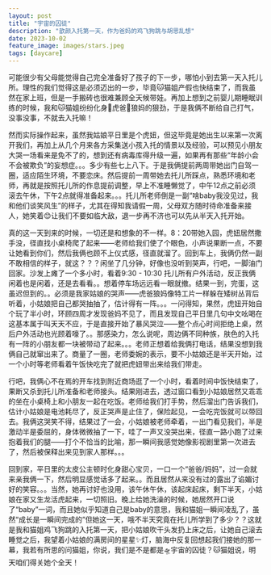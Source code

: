 ```yaml
---
layout: post
title: "宇宙的囚徒"
description: "歆颜入托第一天，作为爸妈的鸡飞狗跳与胡思乱想"
date: 2023-10-02
feature_image: images/stars.jpeg
tags: [daycare]
---
```


可能很少有父母能觉得自己完全准备好了孩子的下一步，哪怕小到去第一天入托儿所。理性的我们觉得这是必须迈出的一步，毕竟🐱猫姐产假也快结束了，而我虽然在家上班，但是一手搬砖也很难兼顾全天候带娃。再加上想到之前婴儿期睡眠训练的时候，我和🐱猫姐纷纷化身🐯虎爸🐺狼妈的狠劲，于是我俩不断给自己打气，没事没事，不就去入托嘛！

然而实际操作起来，虽然我姑娘平日里是个虎妞，但这毕竟是她出生以来第一次离开我们，再加上从几个月来各方采集送小孩入托的情景以及经验，可以预见小朋友大哭一场看来是免不了的，想到还有病毒库得升级一遍，如果再有那些“年龄小会不会被欺负”的妄想症。。。多少有些七上八下。于是我俩提前两周带她出门自驾一圈，适应陌生环境，不要恋床。然后提前一周带她去托儿所踩点，熟悉环境和老师，再就是按照托儿所的作息提前调整，早上不准睡懒觉了，中午12点之前必须滚去午休，下午2点就得准备起来。。。托儿所老师倒是一副“啥baby我没见过，我和他们谈笑风生”的样子，尤其在得知我请假一周，父母双方随时待命准备来接人，她笑着😊让我们不要如临大敌，退一步再不济也可以先从半天入托开始。

真的这一天到来的时候，一切还是和想象的不一样。8：20带她入园，虎妞居然撒手没，径直找小桌椅爬了起来——老师给我们使了个眼色，小声说果断一点，不要让她看到你们，然后我俩也顾不上仪式感，径直就溜了。回到车上，我俩仍然一副不敢相信的样子，就这？？？闲坐了几分钟，好像也没听到哭声，行吧，一脚油门回家。沙发上瘫了一个多小时，看着9:30 - 10:30 托儿所有户外活动，反正我俩闲着也是闲着，还是去看看。。想着停车场远远看一眼就撤。结果一到，完蛋，这虽迟但到的。。必须是我家姑娘的哭声——虎爸狼妈像特工片一样躲在矮树丛背后听着，小姑娘把自己都哭抽抽了，估计得有一阵。。。一问得知，果然，虎妞开始自个玩了半小时，环顾四周才发现爸妈不见了，而且发现自己平日里几句中文吆喝在这基本属于叫天天不应，于是直接开始了暴风哭泣——整个点心时间拒绝上桌，然后户外活动也光顾着嚎了。。那感染力，怎么说呢，周边俩不同种族，肤色的入托有一阵的小朋友都一块被带动了起来。。。老师正想着给我俩打电话，结果没想到我俩自己就窜出来了。商量了一圈，老师委婉的表示，要不小姑娘还是半天开始，过一个小时等老师看着午饭快吃完了就把虎妞带出来给我们带走。

行吧，我俩心不在焉的开车找到附近商场逛了一个小时，看着时间中饭快结束了，果断又杀到托儿所准备和老师接头。结果刚进去，透过窗口看到小姑娘居然又乖乖的坐在小桌椅上和小朋友一起在吃饭。老师给我们打手势，然后溜出门告诉我们，估计小姑娘是电池耗尽了，反正哭声是止住了，保险起见，一会吃完饭就可以带回去。我俩这哭笑不得，结果过了一会，小姑娘被老师牵着，一出门看见我们，半是激动半是委屈的，身体微微抽了一下，哇了一声又没哭出来，径直一路小跑了过来抱着我们的腿——打个不恰当的比喻，那一瞬间我感觉她像影视剧里第一次进去了，然后被保释出来见到家人那样。。。

回到家，平日里的太皮公主顿时化身甜心宝贝，一口一个“爸爸/妈妈”，过一会就来亲我俩一下，然后明显感觉话多了起来。。而且居然从来没有过的露出了谄媚讨好的笑容。。。当然，她再讨好也没用，该午休午休，该起床起床，剩下半天，小姑娘在家又生龙活虎起来，一切照旧。晚上给她洗澡的时候，她居然开口说了“baby”一词，而且她似乎知道自己是baby的意思，我和猫姐一瞬间凌乱了，虽然“成长是一瞬间完成的”但她这一天，哦不半天究竟在托儿所学到了多少？？这就是我和猫姐鸡飞狗跳的入托第一天，把小姑娘吹干头发扔上床之后，让她自己滚去睡觉之后，我望着小姑娘的满房间的星星✨灯，脑海中反复回想起我们接她的那一幕，我若有所思的问猫姐，你说，我们是不是都是🛸宇宙的囚徒？🐱猫姐说，明天咱们得关她个全天！

